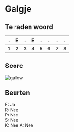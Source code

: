 # Galgje

## Te raden woord

|.|E|.|E|.|.|.|.|
|-|-|-|-|-|-|-|-|
|1|2|3|4|5|6|7|8|

## Score
![gallow](./images/6.png)

## Beurten
E: Ja  
R: Nee  
P: Nee  
S: Nee  
K: Nee
A: Nee